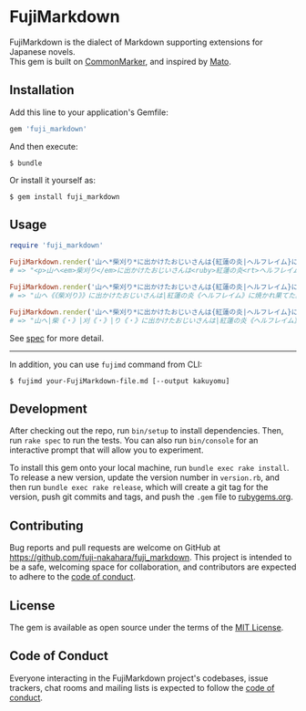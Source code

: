 # FujiMarkdown

FujiMarkdown is the dialect of Markdown supporting extensions for Japanese novels.  
This gem is built on [CommonMarker](https://github.com/gjtorikian/commonmarker), and inspired by [Mato](https://github.com/bitjourney/mato).

## Installation

Add this line to your application's Gemfile:

```ruby
gem 'fuji_markdown'
```

And then execute:

    $ bundle

Or install it yourself as:

    $ gem install fuji_markdown

## Usage

```ruby
require 'fuji_markdown'

FujiMarkdown.render('山へ*柴刈り*に出かけたおじいさんは{紅蓮の炎|ヘルフレイム}に焼かれ果てた。')
# => "<p>山へ<em>柴刈り</em>に出かけたおじいさんは<ruby>紅蓮の炎<rt>ヘルフレイム</rt></ruby>に焼かれ果てた。</p>\n"

FujiMarkdown.render('山へ*柴刈り*に出かけたおじいさんは{紅蓮の炎|ヘルフレイム}に焼かれ果てた。', :KAKUYOMU)
# => "山へ《《柴刈り》》に出かけたおじいさんは|紅蓮の炎《ヘルフレイム》に焼かれ果てた。\n"

FujiMarkdown.render('山へ*柴刈り*に出かけたおじいさんは{紅蓮の炎|ヘルフレイム}に焼かれ果てた。', :NAROU)
# => "山へ|柴《・》|刈《・》|り《・》に出かけたおじいさんは|紅蓮の炎《ヘルフレイム》に焼かれ果てた。\n"
```

See [spec](spec/fuji_markdown_spec.rb) for more detail.

---

In addition, you can use `fujimd` command from CLI:

    $ fujimd your-FujiMarkdown-file.md [--output kakuyomu]

## Development

After checking out the repo, run `bin/setup` to install dependencies. Then, run `rake spec` to run the tests. You can also run `bin/console` for an interactive prompt that will allow you to experiment.

To install this gem onto your local machine, run `bundle exec rake install`. To release a new version, update the version number in `version.rb`, and then run `bundle exec rake release`, which will create a git tag for the version, push git commits and tags, and push the `.gem` file to [rubygems.org](https://rubygems.org).

## Contributing

Bug reports and pull requests are welcome on GitHub at https://github.com/fuji-nakahara/fuji_markdown. This project is intended to be a safe, welcoming space for collaboration, and contributors are expected to adhere to the [code of conduct](https://github.com/fuji-nakahara/fuji_markdown/blob/master/CODE_OF_CONDUCT.md).

## License

The gem is available as open source under the terms of the [MIT License](https://opensource.org/licenses/MIT).

## Code of Conduct

Everyone interacting in the FujiMarkdown project's codebases, issue trackers, chat rooms and mailing lists is expected to follow the [code of conduct](https://github.com/fuji-nakahara/fuji_markdown/blob/master/CODE_OF_CONDUCT.md).
